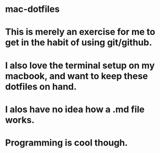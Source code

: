 # mac-dotfiles
# This is merely an exercise for me to get in the habit of using git/github.
# I also love the terminal setup on my macbook, and want to keep these dotfiles on hand.
# I alos have no idea how a .md file works.

# Programming is cool though.
